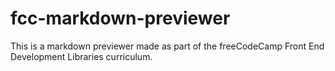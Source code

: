 # fcc-markdown-previewer

This is a markdown previewer made as part of the freeCodeCamp Front End Development Libraries curriculum.
